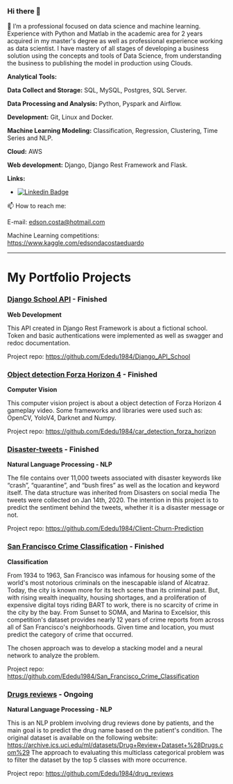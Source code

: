 ### Hi there 👋


🔭 I’m a professional focused on data science and machine learning. Experience with Python and Matlab in the academic area for 2 years acquired in my master's degree as well as professional experience working as data scientist.
I have mastery of all stages of developing a business solution using the concepts and tools of Data Science, from understanding the business to publishing the model in production using Clouds.


**Analytical Tools:**

**Data Collect and Storage:** SQL, MySQL, Postgres, SQL Server.

**Data Processing and Analysis:** Python, Pyspark and Airflow.

**Development:** Git, Linux and Docker. 

**Machine Learning Modeling:** Classification, Regression, Clustering, Time Series and NLP. 

**Cloud:** AWS

**Web development:** Django, Django Rest Framework and Flask.

**Links:**
* [![Linkedin Badge](https://img.shields.io/badge/-LinkedIn-blue?style=flat&logo=LinkedIn&logoColor=white)](https://www.linkedin.com/in/edson-da-costa-eduardo-20315625/)


📫 How to reach me: 

E-mail: edson.costa@hotmail.com

Machine Learning competitions: https://www.kaggle.com/edsondacostaeduardo

---

# My Portfolio Projects

### [Django School API](https://github.com/Ededu1984/Django_API_School) - Finished

**Web Development**

This API created in Django Rest Framework is about a fictional school. Token and basic authentications 
were implemented as well as swagger and redoc documentation.

Project repo: https://github.com/Ededu1984/Django_API_School

### [Object detection Forza Horizon 4](https://github.com/Ededu1984/car_detection_forza_horizon) - Finished

**Computer Vision**

This computer vision project is about a object detection of Forza Horizon 4 gameplay video. Some frameworks and libraries 
were used such as: OpenCV, YoloV4, Darknet and Numpy. 

Project repo: https://github.com/Ededu1984/car_detection_forza_horizon

### [Disaster-tweets](https://github.com/Ededu1984/Disaster-tweets) - Finished

**Natural Language Processing - NLP**

The file contains over 11,000 tweets associated with disaster keywords like “crash”, “quarantine”, and “bush fires” as well as the location and keyword itself. The data structure was inherited from Disasters on social media
The tweets were collected on Jan 14th, 2020. The intention in this project is to predict the sentiment behind the tweets, whether it is a disaster message or not.

Project repo: https://github.com/Ededu1984/Client-Churn-Prediction

### [San Francisco Crime Classification](https://github.com/Ededu1984/San_Francisco_Crime_Classification) - Finished

**Classification**

From 1934 to 1963, San Francisco was infamous for housing some of the world's most notorious criminals on the inescapable island of Alcatraz.
Today, the city is known more for its tech scene than its criminal past. But, with rising wealth inequality, housing shortages, and a proliferation of expensive digital toys riding BART to work, there is no scarcity of crime in the city by the bay.
From Sunset to SOMA, and Marina to Excelsior, this competition's dataset provides nearly 12 years of crime reports from across all of San Francisco's neighborhoods. Given time and location, you must predict the category of crime that occurred.

The chosen approach was to develop a stacking model and a neural network to analyze the problem.

Project repo: https://github.com/Ededu1984/San_Francisco_Crime_Classification

### [Drugs reviews](https://github.com/Ededu1984/drug_reviews) - Ongoing

**Natural Language Processing - NLP**

This is an NLP problem involving drug reviews done by patients, and the main goal is to predict the drug name based on the patient's condition. 
The original dataset is available on the following website: https://archive.ics.uci.edu/ml/datasets/Drug+Review+Dataset+%28Drugs.com%29
The approach to evaluating this multiclass categorical problem was to filter the dataset by the top 5 classes with more occurrence. 

Project repo: https://github.com/Ededu1984/drug_reviews
